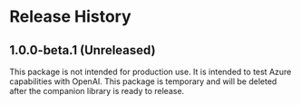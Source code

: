 # Release History

## 1.0.0-beta.1 (Unreleased)

This package is not intended for production use. It is intended to test Azure capabilities with OpenAI.
This package is temporary and will be deleted after the companion library is ready to release.
